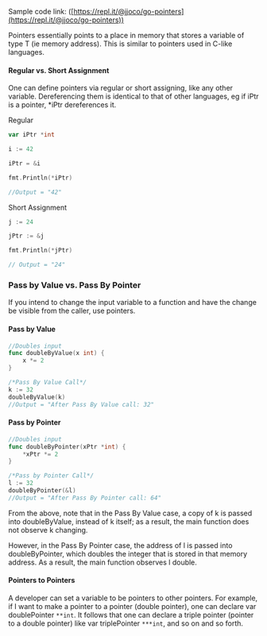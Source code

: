 Sample code link: ([https://repl.it/@jjoco/go-pointers](https://repl.it/@jjoco/go-pointers))

Pointers essentially points to a place in memory that stores a variable of type T (ie memory address). This is similar to pointers used in C-like languages.

#### Regular vs. Short Assignment

One can define pointers via regular or short assigning, like any other variable. Dereferencing them is identical to that of other languages, eg if iPtr is a pointer, *iPtr dereferences it.

Regular
```go
var iPtr *int

i := 42

iPtr = &i

fmt.Println(*iPtr)

//Output = "42"
```
Short Assignment
```go
j := 24

jPtr := &j

fmt.Println(*jPtr)

// Output = "24"
```
### Pass by Value vs. Pass By Pointer

If you intend to change the input variable to a function and have the change be visible from the caller, use pointers.


#### Pass by Value
```go
//Doubles input 
func doubleByValue(x int) {
    x *= 2
}
```

```go
/*Pass By Value Call*/
k := 32
doubleByValue(k)
//Output = "After Pass By Value call: 32"  
```
#### Pass by Pointer 
```go
//Doubles input
func doubleByPointer(xPtr *int) {
    *xPtr *= 2
}
```
```go
/*Pass by Pointer Call*/
l := 32
doubleByPointer(&l)
//Output = "After Pass By Pointer call: 64" 
```
From the above, note that in the Pass By Value case, a copy of k is passed into doubleByValue, instead of k itself; as a result, the main function does not observe k changing.

However, in the Pass By Pointer case, the address of l is passed into doubleByPointer, which doubles the integer that is stored in that memory address. As a result, the main function observes l double.

#### Pointers to Pointers

A developer can set a variable to be pointers to other pointers. For example, if I want to make a pointer to a pointer (double pointer), one can declare var doublePointer `**int`. It follows that one can declare a triple pointer (pointer to a double pointer) like var triplePointer `***int`, and so on and so forth.
